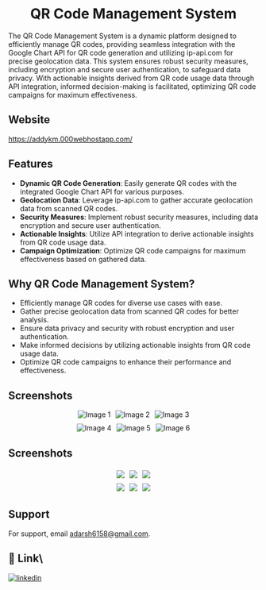 <h1 align="center">QR Code Management System</h1>

The QR Code Management System is a dynamic platform designed to efficiently manage QR codes, providing seamless integration with the Google Chart API for QR code generation and utilizing ip-api.com for precise geolocation data. This system ensures robust security measures, including encryption and secure user authentication, to safeguard data privacy. With actionable insights derived from QR code usage data through API integration, informed decision-making is facilitated, optimizing QR code campaigns for maximum effectiveness.

## Website

https://addykm.000webhostapp.com/

## Features

- **Dynamic QR Code Generation**: Easily generate QR codes with the integrated Google Chart API for various purposes.
- **Geolocation Data**: Leverage ip-api.com to gather accurate geolocation data from scanned QR codes.
- **Security Measures**: Implement robust security measures, including data encryption and secure user authentication.
- **Actionable Insights**: Utilize API integration to derive actionable insights from QR code usage data.
- **Campaign Optimization**: Optimize QR code campaigns for maximum effectiveness based on gathered data.

## Why QR Code Management System?

- Efficiently manage QR codes for diverse use cases with ease.
- Gather precise geolocation data from scanned QR codes for better analysis.
- Ensure data privacy and security with robust encryption and user authentication.
- Make informed decisions by utilizing actionable insights from QR code usage data.
- Optimize QR code campaigns to enhance their performance and effectiveness.

<style>
  .image-row {
    display: flex;
    justify-content: center;
    align-items: center;
    gap: 10px;
    margin: 10px 0;
  }

  .image {
    max-width: 300px;
    height: auto;
  }
</style>

## Screenshots

<div class="image-row">
  <img class="image" src="https://github.com/Adarsh6158/SecureQRX/assets/119891550/264217ff-032a-4f2e-b470-e40013b98e1d" alt="Image 1">
  <img class="image" src="https://github.com/Adarsh6158/SecureQRX/assets/119891550/27991d1b-3f1c-46be-8abd-e1f3aefa7c52" alt="Image 2">
  <img class="image" src="https://github.com/Adarsh6158/SecureQRX/assets/119891550/780404cc-10d8-40d4-b19f-733ad1961e74" alt="Image 3">
</div>

<div class="image-row">
  <img class="image" src="https://github.com/Adarsh6158/SecureQRX/assets/119891550/e8357d26-8111-4d73-97be-e9859d2fe77f" alt="Image 4">
  <img class="image" src="https://github.com/Adarsh6158/SecureQRX/assets/119891550/9da91e26-58cf-45e5-8475-407329e524b8" alt="Image 5">
  <img class="image" src="https://github.com/Adarsh6158/SecureQRX/assets/119891550/9af12261-c5b1-42d5-a043-e6b1b51f0ab1" alt="Image 6">
</div>



## Screenshots

<div style="display: flex; justify-content: center;">
  <img src="https://github.com/Adarsh6158/SecureQRX/assets/119891550/264217ff-032a-4f2e-b470-e40013b98e1d" style="max-width: 300px; margin: 5px;">
  <img src="https://github.com/Adarsh6158/SecureQRX/assets/119891550/27991d1b-3f1c-46be-8abd-e1f3aefa7c52" style="max-width: 300px; margin: 5px;">
  <img src="https://github.com/Adarsh6158/SecureQRX/assets/119891550/780404cc-10d8-40d4-b19f-733ad1961e74" style="max-width: 300px; margin: 5px;">
</div>
<div style="display: flex; justify-content: center;">
  <img src="https://github.com/Adarsh6158/SecureQRX/assets/119891550/e8357d26-8111-4d73-97be-e9859d2fe77f" style="max-width: 300px; margin: 5px;">
  <img src="https://github.com/Adarsh6158/SecureQRX/assets/119891550/9da91e26-58cf-45e5-8475-407329e524b8" style="max-width: 300px; margin: 5px;">
  <img src="https://github.com/Adarsh6158/SecureQRX/assets/119891550/9af12261-c5b1-42d5-a043-e6b1b51f0ab1" style="max-width: 300px; margin: 5px;">
</div>


## Support

For support, email adarsh6158@gmail.com.

## 🔗 Link\


[![linkedin](https://img.shields.io/badge/linkedin-0A66C2?style=for-the-badge&logo=linkedin&logoColor=white)](https://www.linkedin.com/in/adarsh-35a9931ba/)
